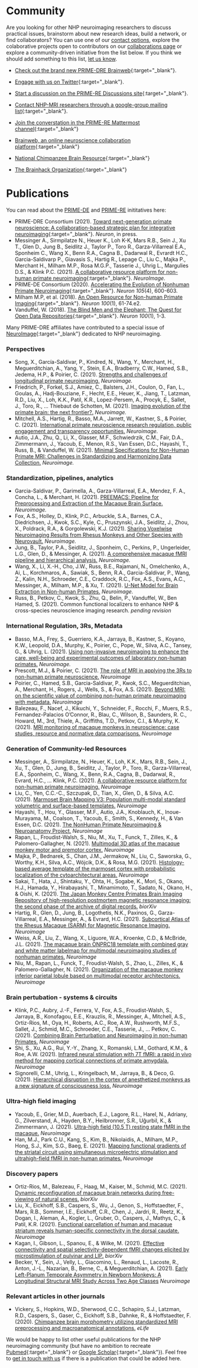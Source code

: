 # Community

Are you looking for other NHP neuroimaging researchers to discuss practical issues, brainstorm about new research ideas, build a network, or find collaborators? You can use one of our [contact options](contact.md), explore the colaborative projects open to contributors on our [collaborations page](collaborate.md) or explore a community-driven initiative from the list below. If you think we should add something to this list, [let us know](https://github.com/PRIME-RE/prime-re.github.io/issues/new?assignees=&labels=Contact&template=contact.md&title=[Contact]:%C2%A0%3Ctopic%3E).
<br>


- [Check out the brand new PRIME-DRE Brainweb](https://prime-re.github.io/brainweb/){:target="_blank"}.  
- [Engage with us on Twitter](https://twitter.com/PRIMatE_RE){:target="_blank"}.  
- [Start a discussion on the PRIME-RE Discussions site](https://github.com/PRIME-RE/prime-re.github.io/discussions){:target="_blank"}.             
- [Contact NHP-MRI researchers through a google-group mailing list](https://groups.google.com/forum/#!forum/nhp-mri){:target="_blank"}.   
- [Join the converstation in the PRIME-RE Mattermost channel](https://mattermost.brainhack.org/brainhack/channels/prime-re){:target="_blank"}     
      

- [Brainweb, an online neuroscience collaboration platform](https://brain-web.github.io/){:target="_blank"}     
- [National Chimpanzee Brain Resource](https://www.chimpanzeebrain.org/){:target="_blank"}     
- [The Brainhack Organization](https://brainhack.org/){:target="_blank"}      


# Publications

You can read about the [PRIME-DE](http://fcon_1000.projects.nitrc.org/indi/indiPRIME.html) and [PRIME-RE](https://prime-re.github.io/) inititatives here:     
- PRIME-DRE Consortium (2021). [Toward next-generation primate neuroscience: A collaboration-based strategic plan for integrative neuroimaging](https://www.sciencedirect.com/science/article/abs/pii/S0896627321007832){:target="_blank"}. *Neuron*, in press.
- Messinger A., Sirmpilatze N., Heuer K., Loh K-K, Mars R.B., Sein J., Xu T., Glen D., Jung B., Seidlitz J., Taylor P., Toro R., Garza-Villarreal E.A., Sponheim C., Wang X., Benn R.A., Cagna B., Dadarwal R., Evrardt H.C., Garcia-Saldivarp P., Giavasis S., Hartig R., Lepage C., Liu C., Majka P., Merchant H., Milham M.P., Rosa M.G.P., Tasserie J., Uhrig L., Margulies D.S., & Klink P.C. (2021). [A collaborative resource platform for non-human primate neuroimaging](https://doi.org/10.1016/j.neuroimage.2020.117519){:target="_blank"}. *NeuroImage*.     
- PRIME-DE Consortium (2020). [Accelerating the Evolution of Nonhuman Primate Neuroimaging](https://doi.org/10.1016/j.neuron.2019.12.023){:target="_blank"}. *Neuron 105*(4), 600-603.
- Milham M.P, et al. (2018). [An Open Resource for Non-human Primate Imaging](https://doi.org/10.1016/j.neuron.2018.08.039){:target="_blank"}. *Neuron 100*(1), 61-74.e2.     
- Vanduffel, W. (2018). [The Blind Men and the Elephant: The Quest for Open Data Repositories](https://doi.org/10.1016/j.neuron.2018.09.039){:target="_blank"}. *Neuron 100*(1), 1-3.
      
Many PRIME-DRE affiliates have contributed to a special issue of [NeuroImage](https://www.journals.elsevier.com/neuroimage){:target="_blank"} dedicated to NHP neuroimaging.     

### Perspectives     			
- Song, X., García-Saldivar, P., Kindred, N., Wang, Y., Merchant, H., Meguerditchian, A., Yang, Y., Stein, E.A., Bradberry, C.W., Hamed, S.B., Jedema, H.P., & Poirier, C.	(2021). [Strengths and challenges of longitudinal primate neuroimaging.](https://www.sciencedirect.com/science/article/pii/S105381192100286X) *Neuroimage.*    
- Friedrich, P., Forkel, S.J., Amiez, C., Balsters, J.H., Coulon, O., Fan, L., Goulas, A., Hadj-Bouziane, F., Hecht, E.E., Heuer, K., Jiang, T., Latzman, R.D., Liu, X., Loh, K.K., Patil, K.R., Lopez-Persem, A., Procyk, E., Sallet, J., Toro, R., … Thiebaut de Schotten, M.	(2021). [Imaging evolution of the primate brain: the next frontier?.](https://www.sciencedirect.com/science/article/pii/S1053811920311708) *Neuroimage.*    
- Mitchell, A.S., Hartig, R., Basso, M.A., Jarrett, W., Kastner, S., & Poirier, C.	(2021). [International primate neuroscience research regulation, public engagement and transparency opportunities.](https://www.sciencedirect.com/science/article/pii/S105381192031185X) *Neuroimage.*     
- Autio, J.A., Zhu, Q., Li, X., Glasser, M.F., Schwiedrzik, C.M., Fair, D.A., Zimmermann, J., Yacoub, E., Menon, R.S., Van Essen, D.C., Hayashi, T., Russ, B., & Vanduffel, W.	(2021). [Minimal Specifications for Non-Human Primate MRI: Challenges in Standardizing and Harmonizing Data Collection.](https://arxiv.org/abs/2010.04325) *Neuroimage.*

### Standardization, pipelines, analytics    				
- Garcia-Saldivar, P., Garimella, A., Garza-Villarreal, E.A., Mendez, F. A., Concha, L., & Merchant, H.	(2021).	[PREEMACS: Pipeline for Preprocessing and Extraction of the Macaque Brain Surface.](https://www.sciencedirect.com/science/article/pii/S1053811920311563) *Neuroimage.*   
- Fox, A.S., Holley, D., Klink, P.C., Arbuckle, S.A., Barnes, C.A., Diedrichsen, J., Kwok, S.C., Kyle, C., Pruszynski, J.A., Seidlitz, J., Zhou, X., Poldrack, R.A., & Gorgolewski, K.J. (2021). [Sharing Voxelwise Neuroimaging Results from Rhesus Monkeys and Other Species with Neurovault.](https://www.sciencedirect.com/science/article/pii/S105381192031003X) *Neuroimage.*
- Jung, B., Taylor, P.A., Seidlitz, J., Sponheim, C., Perkins, P., Ungerleider, L.G., Glen, D., & Messinger, A.	(2021). [A comprehensive macaque fMRI pipeline and hierarchical analysis.](https://www.sciencedirect.com/science/article/pii/S1053811921002743) *Neuroimage.*    
- Wang, X., Li, X.-H., Cho, J.W., Russ, B.E., Rajamani, N., Omelchenko, A., Ai, L., Korchmaros, A., Sawiak, S., Benn, R.A., Garcia-Saldivar, P., Wang, Z., Kalin, N.H., Schroeder, C.E., Craddock, R.C., Fox, A.S., Evans, A.C., Messinger, A., Milham, M.P., & Xu, T.	(2021). [U-Net Model for Brain Extraction in Non-human Primates.](https://www.sciencedirect.com/science/article/pii/S1053811921002780) *Neuroimage.*    
- Russ, B., Petkov, C., Kwok, S., Zhu, Q., Belin, P., Vanduffel, W., Ben Hamed, S.	(2021). Common functional localizers to enhance NHP & cross-species neuroscience imaging research. *pending revision*
				
### International Regulation, 3Rs, Metadata				
- Basso, M.A., Frey, S., Guerriero, K.A., Jarraya, B., Kastner, S., Koyano, K.W., Leopold, D.A., Murphy, K., Poirier, C., Pope, W., Silva, A.C., Tansey, G., & Uhrig, L. (2021). [Using non-invasive neuroimaging to enhance the care, well-being and experimental outcomes of laboratory non-human primates.](https://www.sciencedirect.com/science/article/pii/S1053811920311526) *Neuroimage.*      
- Prescott, M.J., & Poirier, C.	(2021). [The role of MRI in applying the 3Rs to non-human primate neuroscience.](https://www.sciencedirect.com/science/article/pii/S1053811920310065) *Neuroimage*       
- Poirier, C., Hamed, S.B., Garcia-Saldivar, P., Kwok, S.C., Meguerditchian, A., Merchant, H., Rogers, J., Wells, S., & Fox, A.S.	(2021). [Beyond MRI: on the scientific value of combining non-human primate neuroimaging with metadata.](https://www.sciencedirect.com/science/article/pii/S1053811920311642) *Neuroimage*     
- Balezeau, F., Nacef, J., Kikuchi, Y., Schneider, F., Rocchi, F., Muers, R.S., Fernandez-Palacios O’Connor, R., Blau, C., Wilson, B., Saunders, R. C., Howard, M., 3rd, Thiele, A., Griffiths, T.D., Petkov, C.I., & Murphy, K.(2021). [MRI monitoring of macaque monkeys in neuroscience: case studies, resource and normative data comparisons.](https://www.sciencedirect.com/science/article/pii/S1053811921000550) *Neuroimage*    
				
### Generation of Community-led Resources				
- Messinger, A., Sirmpilatze, N., Heuer, K., Loh, K.K., Mars, R.B., Sein, J., Xu, T., Glen, D., Jung, B., Seidlitz, J., Taylor, P., Toro, R., Garza-Villarreal, E.A., Sponheim, C., Wang, X., Benn, R.A., Cagna, B., Dadarwal, R., Evrard, H.C., … Klink, P.C. (2021). [A collaborative resource platform for non-human primate neuroimaging.](https://www.sciencedirect.com/science/article/pii/S1053811920310041) *Neuroimage*     
- Liu, C., Yen, C.C.-C., Szczupak, D., Tian, X., Glen, D., & Silva, A.C. (2021). [Marmoset Brain Mapping V3: Population multi-modal standard volumetric and surface-based templates.](https://www.sciencedirect.com/science/article/pii/S1053811920311058) *Neuroimage*     
- Hayashi, T., Hou, Y., Glasser, M.F., Autio, J.A., Knoblauch, K., Inoue-Murayama, M., Coalson, T., Yacoub, E., Smith, S., Kennedy, H., & Van Essen, D.C. (2021). [The NonHuman Primate Neuroimaging & Neuroanatomy Project.](https://www.sciencedirect.com/science/article/pii/S1053811921000033) *Neuroimage*     
- Rapan, L., Froudist-Walsh, S., Niu, M., Xu, T., Funck, T., Zilles, K., & Palomero-Gallagher, N. (2021). [Multimodal 3D atlas of the macaque monkey motor and premotor cortex.](https://www.sciencedirect.com/science/article/pii/S1053811920310594) *Neuroimage*     
- Majka, P., Bednarek, S., Chan, J.M., Jermakow, N., Liu, C., Saworska, G., Worthy, K.H., Silva, A.C., Wójcik, D.K., & Rosa, M.G. (2021). [Histology-based average template of the marmoset cortex with probabilistic localization of the cytoarchitectural areas.](https://www.sciencedirect.com/science/article/pii/S1053811920311101) *Neuroimage*       
- Sakai, T., Hata, J., Shintaku, Y., Ohta, H., Sogabe, K., Mori, S., Okano, H.J., Hamada, Y., Hirabayashi, T., Minamimoto, T., Sadato, N., Okano, H., & Oishi, K. (2021). [The Japan Monkey Centre Primates Brain Imaging Repository of high-resolution postmortem magnetic resonance imaging: the second phase of the archive of digital records.](https://www.biorxiv.org/content/10.1101/2020.08.23.263517v1) *biorXiv*
- Hartig, R., Glen, D., Jung, B., Logothetis, N.K., Paxinos, G., Garza-Villarreal, E.A., Messinger, A., & Evrard, H.C.	(2021). [Subcortical Atlas of the Rhesus Macaque (SARM) for Magnetic Resonance Imaging.](https://doi.org/10.1016/j.neuroimage.2021.117996) *Neuroimage*     
- Weiss, A.R., Liu, Z., Wang, X., Liguore, W.A., Kroenke, C.D., & McBride, J.L.	(2021). [The macaque brain ONPRC18 template with combined gray and white matter labelmap for multimodal neuroimaging studies of nonhuman primates.](https://www.sciencedirect.com/science/article/pii/S1053811920310028) *Neuroimage*     
- Niu, M., Rapan, L., Funck, T., Froudist-Walsh, S., Zhao, L., Zilles, K., & Palomero-Gallagher, N.	(2021). [Organization of the macaque monkey inferior parietal lobule based on multimodal receptor architectonics.](https://www.sciencedirect.com/science/article/pii/S1053811921001208?via%3Dihub) *Neuroimage*      
				
### Brain pertubation - systems & circuits				
- Klink, P.C., Aubry, J.-F., Ferrera, V., Fox, A.S., Froudist-Walsh, S., Jarraya, B., Konofagou, E.E., Krauzlis, R., Messinger, A., Mitchell, A.S., Ortiz-Rios, M., Oya, H., Roberts, A.C., Roe, A.W., Rushworth, M.F.S., Sallet, J., Schmid, M.C., Schroeder, C.E., Tasserie, J., … Petkov, C.	(2021). [Combining Brain Perturbation and Neuroimaging in non-human Primates.](https://doi.org/10.1016/j.neuroimage.2021.118017) *Neuroimage*
- Shi, S., Xu, A.G., Rui, Y.-Y., Zhang, X., Romanski, L.M., Gothard, K.M., & Roe, A.W. (2021). [Infrared neural stimulation with 7T fMRI: a rapid in vivo method for mapping cortical connections of primate amygdala.](https://www.sciencedirect.com/science/article/pii/S1053811921000951) *Neuroimage*       
- Signorelli, C.M., Uhrig, L., Kringelbach, M., Jarraya, B., & Deco, G.	(2021). [Hierarchical disruption in the cortex of anesthetized monkeys as a new signature of consciousness loss.](https://www.sciencedirect.com/science/article/pii/S1053811920311034) *Neuroimage*     
				
### Ultra-high field imaging				
- Yacoub, E., Grier, M.D., Auerbach, E.J., Lagore, R.L., Harel, N., Adriany, G., Zilverstand, A., Hayden, B.Y., Heilbronner, S.R., Uğurbil, K., & Zimmermann, J. (2021). [Ultra-high field (10.5 T) resting state fMRI in the macaque.](https://www.sciencedirect.com/science/article/pii/S1053811920308351) *Neuroimage*      
- Han, M.J., Park C.U., Kang, S., Kim, B., Nikolaidis, A., Milham, M.P., Hong, S.J., Kim, S.G., Baeg, E. (2021). [Mapping functional gradients of the striatal circuit using simultaneous microelectric stimulation and ultrahigh-field fMRI in non-human primates.](https://www.sciencedirect.com/science/article/pii/S1053811921003542?via%3Dihub) *Neuroimage*     
				
### Discovery papers				
- Ortiz-Rios, M., Balezeau, F., Haag, M., Kaiser, M., Schmid, M.C.	(2021). [Dynamic reconfiguration of macaque brain networks during free-viewing of natural scenes.](https://biorxiv.org/cgi/content/short/2021.04.16.439433v1) *biorXiv*     
- Liu, X., Eickhoff, S.B., Caspers, S., Wu, J., Genon, S., Hoffstaedter, F., Mars, R.B., Sommer, I.E., Eickhoff, C.R., Chen, J., Jardri, R., Reetz, K., Dogan, I., Aleman, A., Kogler, L., Gruber, O., Caspers, J., Mathys, C., & Patil, K.R. (2021). [Functional parcellation of human and macaque striatum reveals human-specific connectivity in the dorsal caudate.](https://www.sciencedirect.com/science/article/pii/S1053811921002834) *Neuroimage*     
- Kagan, I., Gibson, L., Spanou, E., & Wilke, M. (2021). [Effective connectivity and spatial selectivity-dependent fMRI changes elicited by microstimulation of pulvinar and LIP.](https://www.biorxiv.org/content/10.1101/2020.09.16.298539v1) *biorXiv*     
- Becker, Y., Sein, J., Velly, L., Giacomino, L., Renaud, L., Lacoste, R., Anton, J.-L., Nazarian, B., Berne, C., & Meguerditchian, A. (2021). [Early Left-Planum Temporale Asymmetry in Newborn Monkeys: A Longitudinal Structural MRI Study Across Two Age Classes](https://www.sciencedirect.com/science/article/pii/S1053811920310600) *Neuroimage*     
				
### Relevant articles in other journals				
- Vickery, S., Hopkins, W.D., Sherwood, C.C., Schapiro, S.J., Latzman, R.D., Caspers, S., Gaser, C., Eickhoff, S.B., Dahnke, R., & Hoffstaedter, F.	(2020). [Chimpanzee brain morphometry utilizing standardized MRI preprocessing and macroanatomical annotations.](https://elifesciences.org/articles/60136) *eLife*     
 

We would be happy to list other useful publications for the NHP neuroimaging community (but have no ambition to recreate [Pubmed](https://pubmed.ncbi.nlm.nih.gov/){:target="_blank"} or [Google Scholar](https://scholar.google.com/){:target="_blank"}). Feel free to [get in touch with us](contact.md) if there is a publication that could be added here.      
